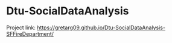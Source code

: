 # Dtu-SocialDataAnalysis

Project link:
https://gretarg09.github.io/Dtu-SocialDataAnalysis-SFFireDepartment/
